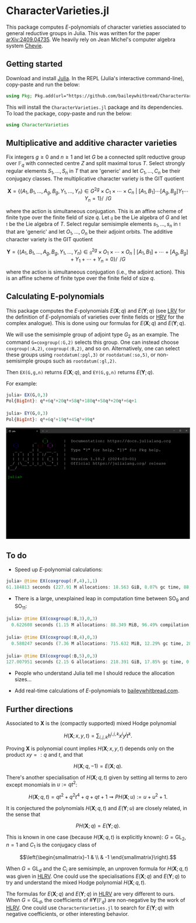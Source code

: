 # CharacterVarieties.jl

This package computes $E$-polynomials of character varieties associated to general reductive groups in Julia. This was written for the paper [arXiv:2409.04735](https://arxiv.org/abs/2409.04735). We heavily rely on Jean Michel's computer algebra system [Chevie](https://github.com/jmichel7/Chevie.jl). 





## Getting started
Download and install [Julia](https://julialang.org/downloads/). In the REPL (Julia's interactive command-line), copy-paste and run the below:

```julia
using Pkg; Pkg.add(url="https://github.com/baileywhitbread/CharacterVarieties.jl")
```

This will install the `CharacterVarieties.jl` package and its dependencies. To load the package, copy-paste and run the below:

```julia
using CharacterVarieties
```





## Multiplicative and additive character varieties
Fix integers $g\geq 0$ and $n\geq 1$ and let $G$ be a connected split reductive group over $\mathbb{F}_q$ with connected centre $Z$ and split maximal torus $T$. Select strongly regular elements $S_1,\ldots,S_n$ in $T$ that are 'generic' and let $C_1,\ldots,C_n$ be their conjugacy classes. The multiplicative character variety is the GIT quotient
```math
\mathbf{X} = \bigg\{(A_1,B_1,\ldots,A_g,B_g,Y_1,\ldots,Y_n)\in G^{2g}\times C_1\times \cdots\times C_n\ \bigg|\ [A_1,B_1]\cdots[A_g,B_g]Y_1\cdots Y_n = 1\bigg\}\bigg/\!\!\!\!\!\bigg/G
```
where the action is simultaneous conjugation. This is an affine scheme of finite type over the finite field of size $q$. Let $\mathfrak{g}$ be the Lie algebra of $G$ and let $\mathfrak{t}$ be the Lie algebra of $T$. Select regular semisimple elements $s_1,\ldots,s_n$ in $\mathfrak{t}$ that are 'generic' and let $O_1,\ldots,O_n$ be their adjoint orbits. The additive character variety is the GIT quotient
```math
\mathbf{Y} = \bigg\{(A_1,B_1,\ldots,A_g,B_g,Y_1,\ldots,Y_n)\in \mathfrak{g}^{2g}\times O_1\times \cdots\times O_n\ \bigg|\ [A_1,B_1]+\cdots+[A_g,B_g] + Y_1+ \cdots + Y_n = 0\bigg\}\bigg/\!\!\!\!\!\bigg/G
```
where the action is simultaneous conjugation (i.e., the adjoint action). This is an affine scheme of finite type over the finite field of size $q$.

## Calculating E-polynomials
This package computes the $E$-polynomials $E(\mathbf{X};q)$ and $E(\mathbf{Y};q)$ (see [LRV](https://aif.centre-mersenne.org/articles/10.5802/aif.3540/) for the definition of $E$-polynomials of varieties over finite fields or [HRV](https://link.springer.com/article/10.1007/s00222-008-0142-x) for the complex analogue). This is done using our formulas for $E(\mathbf{X};q)$ and $E(\mathbf{Y};q)$.

We will use the semisimple group of adjoint type $G_2$ as an example. The command `G=coxgroup(:G,2)` selects this group. One can instead choose `coxgroup(:A,2)`, `coxgroup(:B,2)`, and so on. Alternatively, one can select these groups using `rootdatum(:pgl,3)` or `rootdatum(:so,5)`, or non-semisimple groups such as `rootdatum(:gl,2)`.

Then `EX(G,g,n)` returns $E(\mathbf{X};q)$, and `EY(G,g,n)` returns $E(\mathbf{Y};q)$.

For example:

```julia
julia> EX(G,0,3)
Pol{BigInt}: q⁸+6q⁷+20q⁶+58q⁵+180q⁴+58q³+20q²+6q+1

julia> EY(G,0,3)
Pol{BigInt}: q⁸+6q⁷+19q⁶+45q⁵+99q⁴
```

![](https://github.com/baileywhitbread/CharacterVarieties.jl/blob/main/animation.gif)




## To do
- Speed up $E$-polynomial calculations:
```julia
julia> @time EX(coxgroup(:F,4),1,1)
61.184813 seconds (227.91 M allocations: 18.563 GiB, 8.07% gc time, 88.52% compilation time)
```



- There is a large, unexplained leap in computation time between $`\mathrm{SO}_9`$ and $`\mathrm{SO}_{11}`$:
```julia
julia> @time EX(coxgroup(:B,3),0,3)
  0.622608 seconds (1.15 M allocations: 88.349 MiB, 96.49% compilation time)

julia> @time EX(coxgroup(:B,4),0,3)
  0.580247 seconds (7.36 M allocations: 715.632 MiB, 12.29% gc time, 28.14% compilation time)

julia> @time EX(coxgroup(:B,5),0,3)
127.007951 seconds (2.15 G allocations: 218.391 GiB, 17.85% gc time, 0.44% compilation time)
```

- People who understand Julia tell me I should reduce the allocation sizes...

- Add real-time calculations of $E$-polynomials to [baileywhitbread.com](https://www.baileywhitbread.com).




## Further directions

Associated to $\mathbf{X}$ is the (compactly supported) mixed Hodge polynomial
```math
H(\mathbf{X};x,y,t) = \sum_{i,j,k} h^{i,j,k} x^i y^j t^k.
```
Proving $\mathbf{X}$ is polynomial count implies $H(\mathbf{X};x,y,t)$ depends only on the product $xy=:q$ and $t$, and that
```math
H(\mathbf{X};q,-1) = E(\mathbf{X};q).
```
There's another specialisation of $H(\mathbf{X};q,t)$ given by setting all terms to zero except monomials in $u:=qt^2$:
```math
H(\mathbf{X};q,t)=qt^2 + q^2t^4 + q + qt + 1 \rightsquigarrow PH(\mathbf{X};u):=u+u^2+1.
```
It is conjectured the polynomials $H(\mathbf{X};q,t)$ and $E(\mathbf{Y};u)$ are closely related, in the sense that
```math
PH(\mathbf{X};q) = E(\mathbf{Y};q).
```
This is known in one case (because $H(\mathbf{X};q,t)$ is explicitly known): $G=\mathrm{GL}_2$, $n=1$ and $C_1$ is the conjugacy class of 
```math
\left(\begin{smallmatrix}-1 & \\ & -1 \end{smallmatrix}\right).
```
When $G=\mathrm{GL}_d$ and the $C_i$ are semisimple, an unproven formula for $H(\mathbf{X};q,t)$ was given in [HLRV](https://projecteuclid.org/journals/duke-mathematical-journal/volume-160/issue-2/Arithmetic-harmonic-analysis-on-character-and-quiver-varieties/10.1215/00127094-1444258.full). One could use the specialisations $E(\mathbf{X};q)$ and $E(\mathbf{Y};q)$ to try and understand the mixed Hodge polynomial $H(\mathbf{X};q,t)$.

The formulas for $E(\mathbf{X};q)$ and $E(\mathbf{Y};q)$ in [HLRV](https://projecteuclid.org/journals/duke-mathematical-journal/volume-160/issue-2/Arithmetic-harmonic-analysis-on-character-and-quiver-varieties/10.1215/00127094-1444258.full) are very different to ours. When $G=\mathrm{GL}_d$, the coefficients of $`\#\mathbf{Y}(\mathbb{F}_q)`$ are non-negative by the work of [HLRV](https://projecteuclid.org/journals/duke-mathematical-journal/volume-160/issue-2/Arithmetic-harmonic-analysis-on-character-and-quiver-varieties/10.1215/00127094-1444258.full). One could use `CharacterVarieties.jl` to search for $E(\mathbf{Y};q)$ with negative coefficients, or other interesting behavior.
